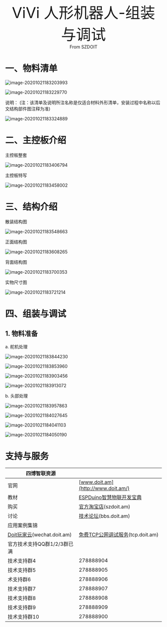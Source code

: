 <center><font size=10> ViVi 人形机器人-组装与调试 </center></font>
<center> From SZDOIT</center>

# 一、物料清单

![image-20201021183203993](image-20201021183203993.png)

![image-20201021183229770](image-20201021183229770.png)

说明： (注：该清单及说明所注名称是仅适合材料外形清单，安装过程中名称以后文结构部件图注释为准)

![image-20201021183324889](image-20201021183324889.png)

# 二、主控板介绍

主控板整套

![image-20201021183406794](image-20201021183406794.png)

主控板特写

![image-20201021183458002](image-20201021183458002.png)

# 三、结构介绍

散装结构图

![image-20201021183548663](image-20201021183548663.png)

正面结构图

![image-20201021183608265](image-20201021183608265.png)

背面结构图

![image-20201021183700353](image-20201021183700353.png)

实物尺寸图

![image-20201021183721214](image-20201021183721214.png)

# 四、组装与调试

## 1. 物料准备

a. 舵机处理

![image-20201021183844230](image-20201021183844230.png)

![image-20201021183853960](image-20201021183853960.png)

![image-20201021183903456](image-20201021183903456.png)

![image-20201021183913072](image-20201021183913072.png)

b. 头部处理

![image-20201021183957863](image-20201021183957863.png)

![image-20201021184027645](image-20201021184027645.png)

![image-20201021184041103](image-20201021184041103.png)

![image-20201021184050190](image-20201021184050190.png)

# 支持与服务

| 四博智联资源                                        |                                                              |
| --------------------------------------------------- | ------------------------------------------------------------ |
| 官网                                                | [www.doit.am](http://www.doit.am/)                           |
| 教材                                                | [ESPDuino智慧物联开发宝典](https://item.taobao.com/item.htm?spm=a1z10.3-c.w4002-7420449993.9.Bgp1Ll&id=520583000610) |
| 购买                                                | [官方淘宝店](https://szdoit.taobao.com/)(szdoit.am)          |
| 讨论                                                | [技术论坛](http://bbs.doit.am/forum.php)(bbs.doit.am)        |
| 应用案例集锦                                        |                                                              |
| [Doit玩家云](http://wechat.doit.am)(wechat.doit.am) | [免费TCP公网调试服务](http://tcp.doit.am)(tcp.doit.am)       |
| 官方技术支持QQ群1/2/3群已满                         |                                                              |
| 技术支持群4                                         | 278888904                                                    |
| 技术支持群5                                         | 278888905                                                    |
| 术支持群6                                           | 278888906                                                    |
| 技术支持群7                                         | 278888907                                                    |
| 技术支持群8                                         | 278888908                                                    |
| 技术支持群9                                         | 278888909                                                    |
| 技术支持群10                                        | 278888900                                                    |